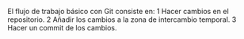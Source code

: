 El flujo de trabajo básico con Git consiste en:
1 Hacer cambios en el repositorio.
2 Añadir los cambios a la zona de intercambio temporal.
3 Hacer un commit de los cambios.
